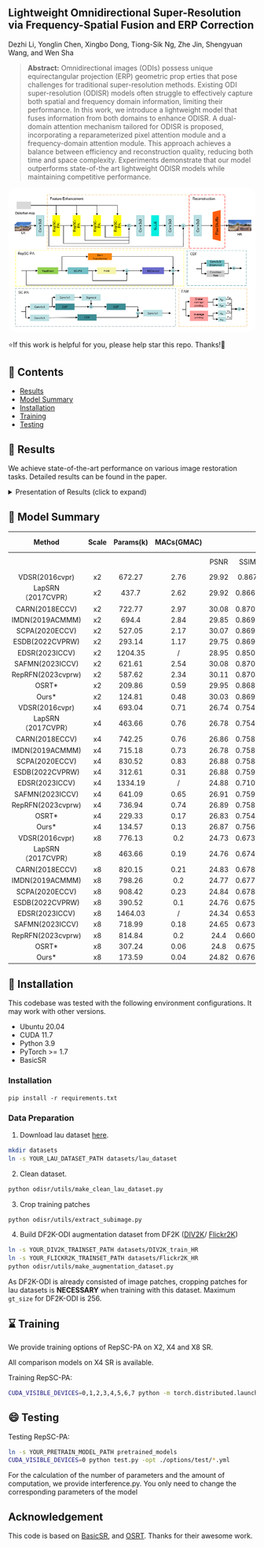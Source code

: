 ## Lightweight Omnidirectional Super-Resolution via Frequency-Spatial Fusion and ERP Correction




Dezhi Li, Yonglin Chen, Xingbo Dong, Tiong-Sik Ng, Zhe Jin,  Shengyuan Wang, and Wen Sha




> **Abstract:**  Omnidirectional images (ODIs) possess unique equirectangular projection (ERP) geometric prop
erties that pose challenges for traditional super-resolution methods. Existing ODI super-resolution
 (ODISR) models often struggle to effectively capture both spatial and frequency domain information,
 limiting their performance. In this work, we introduce a lightweight model that fuses information
 from both domains to enhance ODISR. A dual-domain attention mechanism tailored for ODISR is
 proposed, incorporating a reparameterized pixel attention module and a frequency-domain attention
 module. This approach achieves a balance between efficiency and reconstruction quality, reducing
 both time and space complexity. Experiments demonstrate that our model outperforms state-of-the
art lightweight ODISR models while maintaining competitive performance. 

<p align="center">
    <img src="assets/net.png" style="border-radius: 15px">
</p>

⭐If this work is helpful for you, please help star this repo. Thanks!🤗



## 📑 Contents

- [Results](#results)
- [Model Summary](#model_summary)
- [Installation](#installation)
- [Training](#training)
- [Testing](#testing)






## <a name="results"></a> 🥇 Results

We achieve state-of-the-art performance on various image restoration tasks. Detailed results can be found in the paper.


<details>
<summary>Presentation of Results (click to expand)</summary>

<p align="center">
  <img width="500" src="assets/result.png">
</p>
</details>




## <a name="model_summary"></a> :page_with_curl: Model Summary

|       Method       | Scale | Params(k) | MACs(GMAC) |       |        |  ODI-SR |         |          |           |       |        |   SUM   |         |          |           |
|:------------------:|:-----:|:---------:|:----------:|:-----:|:------:|:-------:|:-------:|----------|-----------|:-----:|:------:|:-------:|:-------:|----------|-----------|
|                    |       |           |            |  PSNR |  SSIM  | WS-PSNR | WS-SSIM | RS-Score | WRS-Score |  PSNR |  SSIM  | WS-PSNR | WS-SSIM | RS-Score | WRS-Score |
|   VDSR(2016cvpr)   |   x2  |   672.27  |    2.76    | 29.92 |  0.867 |  29.37  |  0.8653 |   7.94   |   7.78    | 30.29 | 0.8645 |  30.75  |  0.8887 |   8.01   |   8.36    |
| LapSRN（2017CVPR） |   x2  |   437.7   |    2.62    | 29.92 | 0.8668 |  29.38  |  0.8653 |   8.48   |   8.31    | 30.29 | 0.8643 |  30.77  |  0.8888 |   8.56   |   8.94    |
|   CARN(2018ECCV)   |   x2  |   722.77  |    2.97    | 30.08 | 0.8703 |  29.53  |  0.8685 |   7.86   |   7.70    | 30.56 | 0.8695 |   31.1  |  0.8934 |   7.98   |   8.34    |
|   IMDN(2019ACMMM)  |   x2  |   694.4   |    2.84    | 29.85 | 0.8697 |  29.28  |  0.8686 |   7.88   |   7.72    | 30.28 | 0.8676 |  30.76  |  0.8926 |   7.97   |   8.33    |
|   SCPA(2020ECCV)   |   x2  |   527.05  |    2.17    | 30.07 | 0.8698 |  29.53  |  0.8682 |   8.55   |   8.38    | 30.52 | 0.8687 |  31.07  |  0.893  |   8.67   |   9.07    |
|   ESDB(2022CVPRW)  |   x2  |   293.14  |    1.17    | 29.75 | 0.8696 |  29.13  |  0.8679 |  10.20   |   9.97    | 30.25 | 0.8681 |  30.63  |  0.892  |  10.36   |   10.78   |
|   EDSR(2023ICCV)   |   x2  |  1204.35  |      /     | 28.95 | 0.8508 |  28.39  |  0.8486 |     /    |     /     | 28.91 | 0.8413 |  28.95  |  0.8632 |     /    |     /     |
|   SAFMN(2023ICCV)  |   x2  |   621.61  |    2.54    | 30.08 | 0.8706 |  29.53  |  0.8688 |   8.19   |   8.02    | 30.54 | 0.8697 |  31.07  |  0.8935 |   8.30   |   8.68    |
|  RepRFN(2023cvprw) |   x2  |   587.62  |    2.34    | 30.11 | 0.8704 |  29.56  |  0.8685 |   8.35   |   8.18    |  30.6 | 0.8698 |  31.15  |  0.8938 |   8.48   |   8.87    |
|        OSRT*       |   x2  |   209.86  |    0.59    | 29.95 | 0.8683 |  29.39  |  0.8662 |  12.43   |   12.16   | 30.36 | 0.8666 |  30.78  |  0.8899 |  12.57   |   13.09   |
|        Ours*       |   x2  |   124.81  |    0.48    | 30.03 | 0.8692 |  29.47  |  0.8674 |  14.68   |   14.38   | 30.43 | 0.8678 |  30.91  |  0.8917 |  14.86   |   15.51   |
|   VDSR(2016cvpr)   |   x4  |   693.04  |    0.71    | 26.74 | 0.7541 |   26.1  |  0.7397 |   7.49   |   7.17    | 26.82 |  0.753 |  26.67  |  0.7709 |   7.50   |   7.64    |
| LapSRN（2017CVPR） |   x4  |   463.66  |    0.76    | 26.78 | 0.7546 |  26.14  |  0.7403 |   7.93   |   7.60    | 26.89 | 0.7544 |  26.76  |  0.7727 |   7.96   |   8.12    |
|   CARN(2018ECCV)   |   x4  |   742.25  |    0.76    | 26.86 | 0.7583 |  26.22  |  0.7442 |   7.40   |   7.09    | 27.05 | 0.7599 |  26.93  |  0.7787 |   7.47   |   7.62    |
|   IMDN(2019ACMMM)  |   x4  |   715.18  |    0.73    | 26.78 | 0.7589 |  26.12  |  0.7452 |   7.48   |   7.16    | 26.96 | 0.7604 |  26.82  |  0.7796 |   7.54   |   7.69    |
|   SCPA(2020ECCV)   |   x4  |   830.52  |    0.83    | 26.88 | 0.7584 |  26.23  |  0.7444 |   7.18   |   6.88    | 27.06 | 0.7602 |  26.95  |  0.7791 |   7.25   |   7.40    |
|   ESDB(2022CVPRW)  |   x4  |   312.61  |    0.31    | 26.88 | 0.7591 |  26.22  |  0.7451 |  10.27   |   9.84    | 27.07 | 0.7609 |  26.93  |  0.7797 |  10.37   |   10.57   |
|   EDSR(2023ICCV)   |   x4  | 1334.19   |      /     | 24.88 | 0.7107 |  24.36  |  0.6983 |     /    |     /     |  24.6 | 0.7084 |  24.34  |  0.7189 |     /    |     /     |
|   SAFMN(2023ICCV)  |   x4  |   641.09  |    0.65    | 26.91 | 0.7595 |  26.26  |  0.7456 |   7.80   |   7.47    | 27.08 | 0.7605 |  26.96  |  0.7794 |   7.86   |   8.02    |
|  RepRFN(2023cvprw) |   x4  |   736.94  |    0.74    | 26.89 | 0.7588 |  26.25  |  0.7448 |   7.46   |   7.14    | 27.08 | 0.7608 |  26.96  |  0.7799 |   7.53   |   7.68    |
|        OSRT*       |   x4  |   229.33  |    0.17    | 26.83 | 0.7544 |  26.19  |  0.7398 |  12.72   |   12.18   | 26.92 | 0.7525 |  26.75  |  0.7696 |  12.73   |   12.94   |
|        Ours*       |   x4  |   134.57  |    0.13    | 26.87 | 0.7564 |  26.23  |  0.7422 |  16.35   |   15.66   | 26.99 | 0.7562 |  26.85  |  0.7741 |  16.42   |   16.72   |
|   VDSR(2016cvpr)   |   x8  |   776.13  |     0.2    | 24.73 | 0.6733 |  24.04  |  0.6464 |   7.60   |   7.09    | 24.42 | 0.6672 |  24.01  |  0.6702 |   7.44   |   7.34    |
| LapSRN（2017CVPR） |   x8  |   463.66  |    0.19    | 24.76 | 0.6746 |  24.08  |  0.6477 |   8.59   |   8.02    | 24.48 | 0.6693 |  24.07  |  0.6782 |   8.42   |   8.39    |
|   CARN(2018ECCV)   |   x8  |   820.15  |    0.21    | 24.83 | 0.6783 |  24.14  |  0.6519 |   7.53   |   7.04    | 24.63 | 0.6757 |  24.22  |  0.6806 |   7.44   |   7.37    |
|   IMDN(2019ACMMM)  |   x8  |   798.26  |     0.2    | 24.77 | 0.6775 |  24.07  |  0.6515 |   7.62   |   7.12    | 24.53 | 0.6738 |  24.14  |  0.6788 |   7.50   |   7.44    |
|   SCPA(2020ECCV)   |   x8  |   908.42  |    0.23    | 24.84 | 0.6784 |  24.16  |  0.652  |   7.26   |   6.79    | 24.63 | 0.6753 |  24.23  |  0.6799 |   7.17   |   7.10    |
|   ESDB(2022CVPRW)  |   x8  |   390.52  |     0.1    | 24.76 | 0.6756 |  24.07  |  0.6494 |  10.51   |   9.82    | 24.49 | 0.6716 |  24.09  |  0.676  |  10.33   |   10.23   |
|   EDSR(2023ICCV)   |   x8  |  1464.03  |      /     | 24.34 | 0.6531 |  23.64  |  0.6234 |     /    |     /     | 23.81 | 0.6375 |  23.32  |  0.634  |     /    |     /     |
|   SAFMN(2023ICCV)  |   x8  |   718.99  |    0.18    | 24.65 | 0.6739 |  23.96  |  0.6474 |   7.87   |   7.34    | 24.45 | 0.6716 |  24.01  |  0.6755 |   7.77   |   7.68    |
|  RepRFN(2023cvprw) |   x8  |   814.84  |     0.2    |  24.4 | 0.6601 |  23.96  |  0.6306 |   7.28   |   6.83    | 24.04 |  0.651 |  23.55  |   0.65  |   7.07   |   6.92    |
|        OSRT*       |   x8  |   307.24  |    0.06    |  24.8 | 0.6751 |  24.11  |  0.6479 |  13.23   |   12.34   | 24.53 | 0.6689 |  24.08  | 0.6716  |  12.96   |   12.78   |
|        Ours*       |   x8  |   173.59  |    0.04    | 24.82 | 0.6765 |  24.12  |  0.6495 |  19.95   |   18.61   | 24.59 | 0.6718 |  24.15  | 0.6751  |  19.63   |   19.37   |



## <a name="installation"></a> :wrench: Installation

This codebase was tested with the following environment configurations. It may work with other versions.

- Ubuntu 20.04
- CUDA 11.7
- Python 3.9
- PyTorch >= 1.7
- BasicSR

### Installation


```
pip install -r requirements.txt
```

### Data Preparation
1. Download lau dataset [here](https://drive.google.com/drive/folders/1w7m1r-yCbbZ7_xMGzb6IBplPe4c89rH9?usp=sharing).
```bash
mkdir datasets
ln -s YOUR_LAU_DATASET_PATH datasets/lau_dataset
```
2. Clean dataset.
```bash
python odisr/utils/make_clean_lau_dataset.py
```
3. Crop training patches
```bash
python odisr/utils/extract_subimage.py
```
4. Build DF2K-ODI augmentation dataset from DF2K ([DIV2K](https://data.vision.ee.ethz.ch/cvl/DIV2K/)/ [Flickr2K](https://github.com/LimBee/NTIRE2017))
```bash
ln -s YOUR_DIV2K_TRAINSET_PATH datasets/DIV2K_train_HR
ln -s YOUR_FLICKR2K_TRAINSET_PATH datasets/Flickr2K_HR
python odisr/utils/make_augmentation_dataset.py
```
As DF2K-ODI is already consisted of image patches, cropping patches for lau datasets is __NECESSARY__ when training with this dataset.
Maximum `gt_size` for DF2K-ODI is 256.

## <a name="training"></a>  :hourglass: Training
We provide training options of RepSC-PA on X2, X4 and X8 SR.

All comparison models on X4 SR is available.

Training RepSC-PA:
```bash
CUDA_VISIBLE_DEVICES=0,1,2,3,4,5,6,7 python -m torch.distributed.launch --nproc_per_node=8 --master_port=7777 train.py -opt ./options/train/*.yml --launcher pytorch
```



## <a name="testing"></a> :smile: Testing

Testing RepSC-PA:
```bash
ln -s YOUR_PRETRAIN_MODEL_PATH pretrained_models
CUDA_VISIBLE_DEVICES=0 python test.py -opt ./options/test/*.yml
```
For the calculation of the number of parameters and the amount of computation, we provide interference.py. You only need to change the corresponding parameters of the model


## Acknowledgement
This code is based on [BasicSR](https://github.com/XPixelGroup/BasicSR), and [OSRT](https://github.com/Fanghua-Yu/OSRT). Thanks for their awesome work.


